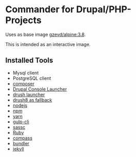 Commander for Drupal/PHP-Projects
===============

Uses as base image [gzevd/alpine:3.8](https://hub.docker.com/r/gzevd/alpine/).

This is intended as an interactive image.

Installed Tools
---------------
* Mysql client
* PostgreSQL client
* [composer](https://getcomposer.org/)
* [Drupal Console Launcher](http://drupalconsole.com/)
* [drush launcher](https://github.com/drush-ops/drush)
* [drush8 as fallback](https://github.com/drush-ops/drush-launcher)
* [nodejs](http://nodejs.org/)
 * [npm](https://www.npmjs.com/)
 * [yarn](https://www.npmjs.com/package/yarn)
 * [gulp-cli](https://www.npmjs.com/package/gulp-cli)
* [sassc](http://sass-lang.com/libsass)
* [Ruby](https://www.ruby-lang.org/)
 * [compass](http://compass-style.org/)
 * [bundler](http://bundler.io/)
 * [jekyll](http://jekyllrb.com/)